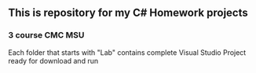 ## This is repository for my C# Homework projects
### 3 course CMC MSU
Each folder that starts with "Lab" contains complete Visual Studio Project ready for download and run
